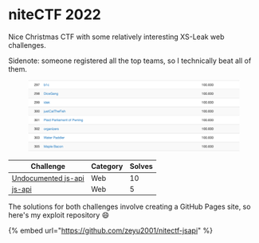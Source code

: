 # niteCTF 2022

Nice Christmas CTF with some relatively interesting XS-Leak web challenges.

Sidenote: someone registered all the top teams, so I technically beat all of them.

<figure><img src="../../.gitbook/assets/image.png" alt=""><figcaption></figcaption></figure>

| Challenge                                     | Category | Solves |
| --------------------------------------------- | -------- | ------ |
| [Undocumented js-api](undocumented-js-api.md) | Web      | 10     |
| [js-api](js-api.md)                           | Web      | 5      |

The solutions for both challenges involve creating a GitHub Pages site, so here's my exploit repository :smile:

{% embed url="https://github.com/zeyu2001/nitectf-jsapi" %}
